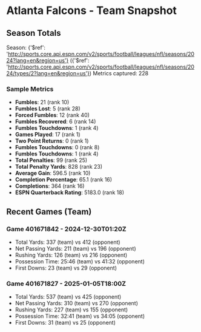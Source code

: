 # Atlanta Falcons - Team Snapshot

## Season Totals
Season: {'$ref': 'http://sports.core.api.espn.com/v2/sports/football/leagues/nfl/seasons/2024?lang=en&region=us'} ({'$ref': 'http://sports.core.api.espn.com/v2/sports/football/leagues/nfl/seasons/2024/types/2?lang=en&region=us'})
Metrics captured: 228

### Sample Metrics
- **Fumbles**: 21 (rank 10)
- **Fumbles Lost**: 5 (rank 28)
- **Forced Fumbles**: 12 (rank 40)
- **Fumbles Recovered**: 6 (rank 14)
- **Fumbles Touchdowns**: 1 (rank 4)
- **Games Played**: 17 (rank 1)
- **Two Point Returns**: 0 (rank 1)
- **Fumbles Touchdowns**: 0 (rank 8)
- **Fumbles Touchdowns**: 1 (rank 4)
- **Total Penalties**: 99 (rank 25)
- **Total Penalty Yards**: 828 (rank 23)
- **Average Gain**: 596.5 (rank 10)
- **Completion Percentage**: 65.1 (rank 16)
- **Completions**: 364 (rank 16)
- **ESPN Quarterback Rating**: 5183.0 (rank 18)

## Recent Games (Team)
### Game 401671842 - 2024-12-30T01:20Z
- Total Yards: 337 (team) vs 412 (opponent)
- Net Passing Yards: 211 (team) vs 196 (opponent)
- Rushing Yards: 126 (team) vs 216 (opponent)
- Possession Time: 25:46 (team) vs 41:32 (opponent)
- First Downs: 23 (team) vs 29 (opponent)

### Game 401671827 - 2025-01-05T18:00Z
- Total Yards: 537 (team) vs 425 (opponent)
- Net Passing Yards: 310 (team) vs 270 (opponent)
- Rushing Yards: 227 (team) vs 155 (opponent)
- Possession Time: 32:41 (team) vs 34:05 (opponent)
- First Downs: 31 (team) vs 25 (opponent)
